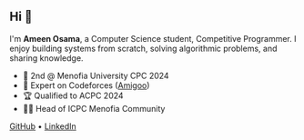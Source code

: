 ## Hi 👋

I'm **Ameen Osama**, a Computer Science student, Competitive Programmer. I enjoy building systems from scratch, solving algorithmic problems, and sharing knowledge.

- 🥈 2nd @ Menofia University CPC 2024  
- 🧠 Expert on Codeforces ([Amigoo](https://codeforces.com/profile/Amigoo))  
- 🏆 Qualified to ACPC 2024  
- 👨‍🏫 Head of ICPC Menofia Community

[GitHub](https://github.com/Ameensakr) • [LinkedIn](https://www.linkedin.com/in/ameen-osama-843939234/)
